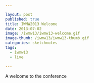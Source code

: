 ```yaml
---

layout: post
published: true
title: IWMW2013 Welcome
date: 2013-07-02
image: /iwmw13/iwmw13-welcome.gif
image-thumb: /iwmw13/iwmw13-thumb.gif
categories: sketchnotes
tags:
  - iwmw13
  - live

---
```


A welcome to the conference
